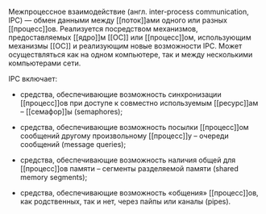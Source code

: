 Межпроцессное взаимодействие (англ. inter-process communication, IPC) — обмен данными между [[поток]]ами одного или разных [[процесс]]ов. Реализуется посредством механизмов, предоставляемых [[ядро]]м [[ОС]] или [[процесс]]ом, использующим механизмы [[ОС]] и реализующим новые возможности IPC. Может осуществляться как на одном компьютере, так и между несколькими компьютерами сети.

IPC включает:

-   средства, обеспечивающие возможность синхронизации [[процесс]]ов при доступе к совместно используемым [[ресурс]]ам – [[семафор]]ы (semaphores);
    
-   средства, обеспечивающие возможность посылки [[процесс]]ом сообщений другому произвольному [[процесс]]у – очереди сообщений (message queries);
    
-   средства, обеспечивающие возможность наличия общей для [[процесс]]ов памяти – сегменты разделяемой памяти (shared memory segments);
    
-   средства, обеспечивающие возможность «общения» [[процесс]]ов, как родственных, так и нет, через пайпы или каналы (pipes).